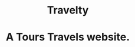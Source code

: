 <div align="center">
  <h1><strong>Travelty</strong></h1>
  <h1>A Tours Travels website.</h>
</div>

